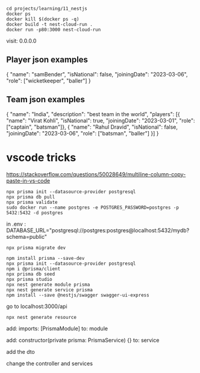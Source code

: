 ```
cd projects/learning/11_nestjs
docker ps
docker kill $(docker ps -q)
docker build -t nest-cloud-run .
docker run -p80:3000 nest-cloud-run
```

visit: 0.0.0.0 


## Player json examples
{
    "name": "samBender",
    "isNational": false,
    "joiningDate": "2023-03-06",
    "role": ["wicketkeeper", "baller"]
}

## Team json examples
{
    "name": "India",
    "description": "best team in the world",
    "players": [{
    "name": "Virat Kohli",
    "isNational": true,
    "joiningDate": "2023-03-01",
    "role": ["captain", "batsman"]}, {
    "name": "Rahul Dravid",
    "isNational": false,
    "joiningDate": "2023-03-06",
    "role": ["batsman", "baller"]
    }]
}

# vscode tricks
https://stackoverflow.com/questions/50028649/multiline-column-copy-paste-in-vs-code

```
npx prisma init --datasource-provider postgresql
npx prisma db pull
npx prisma validate
sudo docker run --name postgres -e POSTGRES_PASSWORD=postgres -p 5432:5432 -d postgres
```

in .env : 
DATABASE_URL="postgresql://postgres:postgres@localhost:5432/mydb?schema=public"

```
npx prisma migrate dev
```


```
npm install prisma --save-dev
npx prisma init --datasource-provider postgresql
npm i @prisma/client
npx prisma db seed
npx prisma studio
npx nest generate module prisma
npx nest generate service prisma
npm install --save @nestjs/swagger swagger-ui-express
```

go to localhost:3000/api

```
npx nest generate resource
```

add: imports: [PrismaModule]
to: module

add: constructor(private prisma: PrismaService) {}
to: service

add the dto

change the controller and services